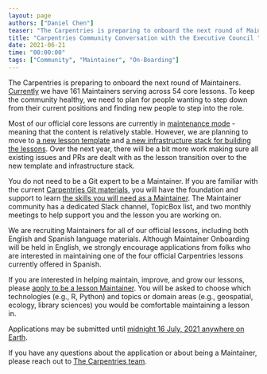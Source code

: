 ```yaml
---
layout: page
authors: ["Daniel Chen"]
teaser: "The Carpentries is preparing to onboard the next round of Maintainers. Applications due 16 July, 2021"
title: "Carpentries Community Conversation with the Executive Council "
date: 2021-06-21
time: "00:00:00"
tags: ["Community", "Maintainer", "On-Boarding"]
---
```


The Carpentries is preparing to onboard the next round of Maintainers.
[Currently](https://github.com/carpentries/maintainer-RFCs/issues/11) we have 161 Maintainers serving across 54 core lessons.
To keep the community healthy,
we need to plan for people wanting to step down from their current positions and finding new people to step into the role.

Most of our official core lessons are currently in [maintenance mode](https://github.com/carpentries/maintainer-RFCs/issues/10) - meaning 
that the content is relatively stable.
However, we are planning to move to [a new lesson template](https://carpentries.org/blog/2021/05/lesson-template-design-process/) and [a new infrastructure stack for building the lessons](https://carpentries.org/blog/2020/08/lesson-template-design/). 
Over the next year,
there will be a bit more work making sure all existing issues and PRs are dealt with as the lesson transition over to the new template and infrastructure stack.

You do not need to be a Git expert to be a Maintainer.
If you are familiar with the current [Carpentries Git materials](https://swcarpentry.github.io/git-novice/),
you will have the foundation and support to learn 
[the skills you will need as a Maintainer](https://www.youtube.com/watch?v=uvWhSYBkZJ0).
The Maintainer community has a dedicated Slack channel, TopicBox list, and two monthly meetings to help
support you and the lesson you are working on.

We are recruiting Maintainers for all of our official lessons, including both English and Spanish language materials. Although
Maintainer Onboarding will be held in English, we strongly encourage applications from folks who are interested
in maintaining one of the four official Carpentries lessons currently offered in Spanish.

If you are interested in helping maintain, improve, and grow our lessons,
please [apply to be a lesson Maintainer](https://forms.gle/jwsmN57yRPypyvdB7).
You will be asked to choose which technologies (e.g., R, Python)
and topics or domain areas (e.g., geospatial, ecology, library sciences) you would be comfortable maintaining a lesson in.  

Applications may be submitted until [midnight 16 July, 2021 anywhere on Earth](https://www.timeanddate.com/worldclock/fixedtime.html?msg=Maintainer+Application+Deadline&iso=20210716T235959&p1=3399).

If you have any questions about the application or about being a Maintainer, please reach out to [The Carpentries team](team@carpentries.org).
